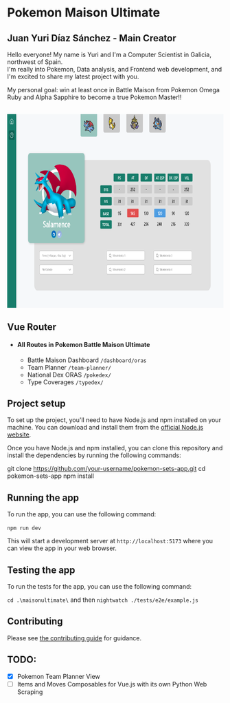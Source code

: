 # Pokemon Maison Ultimate

## Juan Yuri Díaz Sánchez - Main Creator
Hello everyone!
My name is Yuri and I'm a Computer Scientist in Galicia, northwest of Spain.
<br>  I'm really into Pokemon, Data analysis, and Frontend web development, and I'm excited to share my latest project with you.

My personal goal: win at least once in Battle Maison from Pokemon Omega Ruby and Alpha Sapphire to become a true Pokemon Master!!

<br> 
<div style="text-align:center" align="center">
  <img src="https://raw.githubusercontent.com/juanyuri/figures/main/maison-ultimate/teamplanner_04.png" width="800" height="450"  />
</div>

## Vue Router

- <h4>All Routes in Pokemon Battle Maison Ultimate</h4>

  - Battle Maison Dashboard `/dashboard/oras`
  - Team Planner `/team-planner/`
  - National Dex ORAS `/pokedex/`
  - Type Coverages `/typedex/`

## Project setup

To set up the project, you'll need to have Node.js and npm installed on your machine. You can download and install them from the [official Node.js website](https://nodejs.org/).

Once you have Node.js and npm installed, you can clone this repository and install the dependencies by running the following commands:

git clone https://github.com/your-username/pokemon-sets-app.git
cd pokemon-sets-app npm install


## Running the app

To run the app, you can use the following command:

`npm run dev`

This will start a development server at `http://localhost:5173` where you can view the app in your web browser.

## Testing the app

To run the tests for the app, you can use the following command:

`cd .\maisonultimate\` and then `nightwatch ./tests/e2e/example.js`

## Contributing

Please see [the contributing guide](CONTRIBUTING.md) for guidance.


## TODO:

- [x] Pokemon Team Planner View
- [ ] Items and Moves Composables for Vue.js with its own Python Web Scraping
